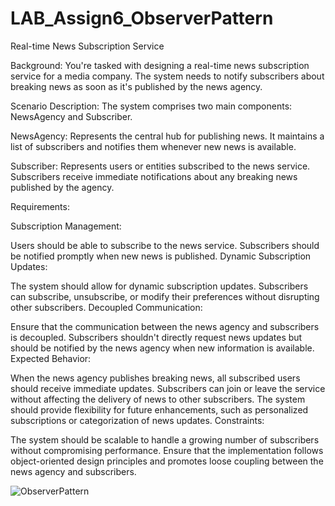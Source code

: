 # LAB_Assign6_ObserverPattern
Real-time News Subscription Service

Background: You're tasked with designing a real-time news subscription service for a media company. The system needs to notify subscribers about breaking news as soon as it's published by the news agency.

Scenario Description: The system comprises two main components: NewsAgency and Subscriber.

NewsAgency: Represents the central hub for publishing news. It maintains a list of subscribers and notifies them whenever new news is available.

Subscriber: Represents users or entities subscribed to the news service. Subscribers receive immediate notifications about any breaking news published by the agency.

Requirements:

Subscription Management:

Users should be able to subscribe to the news service.
Subscribers should be notified promptly when new news is published.
Dynamic Subscription Updates:

The system should allow for dynamic subscription updates. Subscribers can subscribe, unsubscribe, or modify their preferences without disrupting other subscribers.
Decoupled Communication:

Ensure that the communication between the news agency and subscribers is decoupled. Subscribers shouldn't directly request news updates but should be notified by the news agency when new information is available.
Expected Behavior:

When the news agency publishes breaking news, all subscribed users should receive immediate updates.
Subscribers can join or leave the service without affecting the delivery of news to other subscribers.
The system should provide flexibility for future enhancements, such as personalized subscriptions or categorization of news updates.
Constraints:

The system should be scalable to handle a growing number of subscribers without compromising performance.
Ensure that the implementation follows object-oriented design principles and promotes loose coupling between the news agency and subscribers.

![ObserverPattern](https://github.com/user-attachments/assets/4811fda3-9004-4cd0-af7f-61feccfd2ce5)
